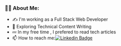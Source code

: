 
### :woman_technologist: About Me:
- :writing_hand: I'm working as a Full Stack Web Developer
- :thinking: Exploring Technical Content Writing
- :zzz: In my free time , I prefered to read tech articles
- :mailbox: How to reach me:[![Linkedin Badge](https://img.shields.io/badge/-kakbar-blue?style=flat&logo=Linkedin&logoColor=white)](https://www.linkedin.com/in/saket-kumar-072b541a4/)


